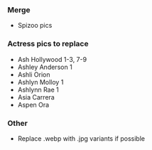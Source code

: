 ### Merge
* Spizoo pics

### Actress pics to replace
* Ash Hollywood 1-3, 7-9
* Ashley Anderson 1
* Ashli Orion
* Ashlyn Molloy 1
* Ashlynn Rae 1
* Asia Carrera
* Aspen Ora

### Other
* Replace .webp with .jpg variants if possible